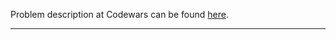 Problem description at Codewars can be found
[here](https://www.codewars.com/kata/5808e2006b65bff35500008f/train/python).

-------------


